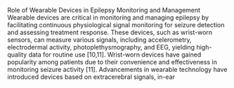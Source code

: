 Role of Wearable Devices in Epilepsy Monitoring and Management
Wearable devices are critical in monitoring and managing epilepsy by facilitating continuous physiological
signal monitoring for seizure detection and assessing treatment response. These devices, such as wrist-worn
sensors, can measure various signals, including accelerometry, electrodermal activity,
photoplethysmography, and EEG, yielding high-quality data for routine use [10,11]. Wrist-worn devices have
gained popularity among patients due to their convenience and effectiveness in monitoring seizure activity
[11]. Advancements in wearable technology have introduced devices based on extracerebral signals, in-ear